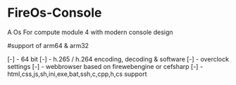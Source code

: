 # FireOs-Console
A Os For compute module 4 with modern console design


#support of arm64 & arm32

[-] - 64 bit
[-] - h.265 / h.264 encoding, decoding & software
[-] - overclock settings
[-] - webbrowser based on firewebengine or cefsharp
[-] - html,css,js,sh,ini,exe,bat,ssh,c,cpp,h,cs support
